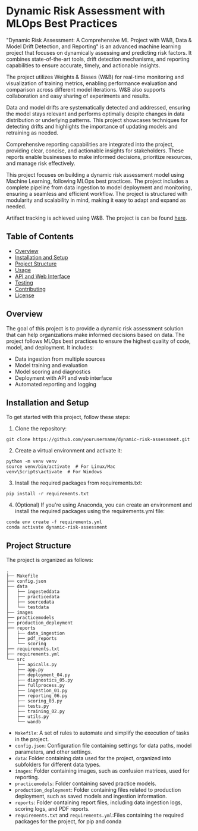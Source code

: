 # Dynamic Risk Assessment with MLOps Best Practices
"Dynamic Risk Assessment: A Comprehensive ML Project with W&B, Data & Model Drift Detection, and Reporting" is an advanced machine learning project that focuses on dynamically assessing and predicting risk factors. It combines state-of-the-art tools, drift detection mechanisms, and reporting capabilities to ensure accurate, timely, and actionable insights.

The project utilizes Weights & Biases (W&B) for real-time monitoring and visualization of training metrics, enabling performance evaluation and comparison across different model iterations. W&B also supports collaboration and easy sharing of experiments and results.

Data and model drifts are systematically detected and addressed, ensuring the model stays relevant and performs optimally despite changes in data distribution or underlying patterns. This project showcases techniques for detecting drifts and highlights the importance of updating models and retraining as needed.

Comprehensive reporting capabilities are integrated into the project, providing clear, concise, and actionable insights for stakeholders. These reports enable businesses to make informed decisions, prioritize resources, and manage risk effectively.

This project focuses on building a dynamic risk assessment model using Machine Learning, following MLOps best practices. The project includes a complete pipeline from data ingestion to model deployment and monitoring, ensuring a seamless and efficient workflow. The project is structured with modularity and scalability in mind, making it easy to adapt and expand as needed.

Artifact tracking is achieved using W&B. The project is can be found [here](https://wandb.ai/christonikos/dynamic_risk_assesment).

## Table of Contents

- [Overview](#overview)
- [Installation and Setup](#installation-and-setup)
- [Project Structure](#project-structure)
- [Usage](#usage)
- [API and Web Interface](#api-and-web-interface)
- [Testing](#testing)
- [Contributing](#contributing)
- [License](#license)

## Overview

The goal of this project is to provide a dynamic risk assessment solution that can help organizations make informed decisions based on data. The project follows MLOps best practices to ensure the highest quality of code, model, and deployment. It includes:

- Data ingestion from multiple sources
- Model training and evaluation
- Model scoring and diagnostics
- Deployment with API and web interface
- Automated reporting and logging

## Installation and Setup

To get started with this project, follow these steps:

1. Clone the repository:
```
git clone https://github.com/yourusername/dynamic-risk-assessment.git
```

2. Create a virtual environment and activate it:

```
python -m venv venv
source venv/bin/activate  # For Linux/Mac
venv\Scripts\activate  # For Windows
```
3. Install the required packages from requirements.txt:

```
pip install -r requirements.txt
```
4. (Optional) If you're using Anaconda, you can create an environment and install the required packages using the requirements.yml file:
```
conda env create -f requirements.yml
conda activate dynamic-risk-assessment
```


## Project Structure

The project is organized as follows:
```
.
├── Makefile
├── config.json
├── data
│   ├── ingesteddata
│   ├── practicedata
│   ├── sourcedata
│   └── testdata
├── images
├── practicemodels
├── production_deployment
├── reports
│   ├── data_ingestion
│   ├── pdf_reports
│   └── scoring
├── requirements.txt
├── requirements.yml
└── src
    ├── apicalls.py
    ├── app.py
    ├── deployment_04.py
    ├── diagnostics_05.py
    ├── fullprocess.py
    ├── ingestion_01.py
    ├── reporting_06.py
    ├── scoring_03.py
    ├── tests.py
    ├── training_02.py
    ├── utils.py
    └── wandb
```


- `Makefile`: A set of rules to automate and simplify the execution of tasks in the project.
- `config.json`: Configuration file containing settings for data paths, model parameters, and other settings.
- `data`: Folder containing data used for the project, organized into subfolders for different data types.
- `images`: Folder containing images, such as confusion matrices, used for reporting.
- `practicemodels`: Folder containing saved practice models.
- `production_deployment`: Folder containing files related to production deployment, such as saved models and ingestion information.
- `reports`: Folder containing report files, including data ingestion logs, scoring logs, and PDF reports.
- `requirements.txt` and `requirements.yml`:Files containing the required packages for the project, for pip and conda
